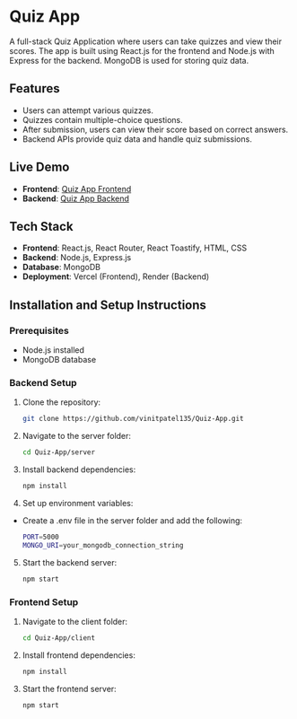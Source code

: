 # Quiz App

A full-stack Quiz Application where users can take quizzes and view their scores. The app is built using React.js for the frontend and Node.js with Express for the backend. MongoDB is used for storing quiz data.

## Features
- Users can attempt various quizzes.
- Quizzes contain multiple-choice questions.
- After submission, users can view their score based on correct answers.
- Backend APIs provide quiz data and handle quiz submissions.

## Live Demo
- **Frontend**: [Quiz App Frontend](https://quiz-rose-one.vercel.app/)
- **Backend**: [Quiz App Backend](https://quiz-nact.onrender.com)

## Tech Stack
- **Frontend**: React.js, React Router, React Toastify, HTML, CSS
- **Backend**: Node.js, Express.js
- **Database**: MongoDB
- **Deployment**: Vercel (Frontend), Render (Backend)

## Installation and Setup Instructions

### Prerequisites
- Node.js installed
- MongoDB database

### Backend Setup
1. Clone the repository:
   ```bash
   git clone https://github.com/vinitpatel135/Quiz-App.git
2. Navigate to the server folder:
   ```bash
   cd Quiz-App/server
3. Install backend dependencies:
   ```bash
   npm install
4. Set up environment variables:
- Create a .env file in the server folder and add the following:
   ```bash
   PORT=5000
   MONGO_URI=your_mongodb_connection_string
5. Start the backend server:
   ```bash
   npm start

### Frontend Setup
1. Navigate to the client folder:
   ```bash
   cd Quiz-App/client
2. Install frontend dependencies:
   ```bash
   npm install
3. Start the frontend server:
   ```bash
   npm start
